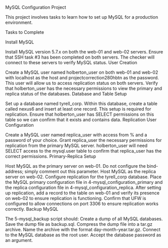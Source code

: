 MySQL Configuration Project

This project involves tasks to learn how to set up MySQL for a production environment.

Tasks to Complete

Install MySQL

Install MySQL version 5.7.x on both the web-01 and web-02 servers.
Ensure that SSH task #3 has been completed on both servers. The checker will connect to these servers to verify MySQL status.
User Creation

Create a MySQL user named holberton_user on both web-01 and web-02 with localhost as the host and projectcorrection280hbtn as the password. This user will allow us to access replication status on both servers.
Verify that holberton_user has the necessary permissions to view the primary and replica status of the databases.
Database and Table Setup

Set up a database named tyrell_corp.
Within this database, create a table called nexus6 and insert at least one record. This setup is required for replication.
Ensure that holberton_user has SELECT permissions on this table so we can confirm that it exists and contains data.
Replication User Configuration

Create a MySQL user named replica_user with access from % and a password of your choice.
Grant replica_user the necessary permissions for replication from the primary MySQL server.
holberton_user will need SELECT access to the mysql.user table to confirm that replica_user has the correct permissions.
Primary-Replica Setup

Host MySQL as the primary server on web-01. Do not configure the bind-address; simply comment out this parameter.
Host MySQL as the replica server on web-02.
Configure replication for the tyrell_corp database.
Place the MySQL primary configuration file in 4-mysql_configuration_primary and the replica configuration file in 4-mysql_configuration_replica.
After setting up replication, add a record to the table on web-01 and verify its presence on web-02 to ensure replication is functioning.
Confirm that UFW is configured to allow connections on port 3306 to ensure replication works correctly.
Backup MySQL

The 5-mysql_backup script should:
Create a dump of all MySQL databases.
Save the dump file as backup.sql.
Compress the dump file into a tar.gz archive.
Name the archive with the format day-month-year.tar.gz.
Connect to the MySQL database as the root user.
Accept the database password as an argument.

